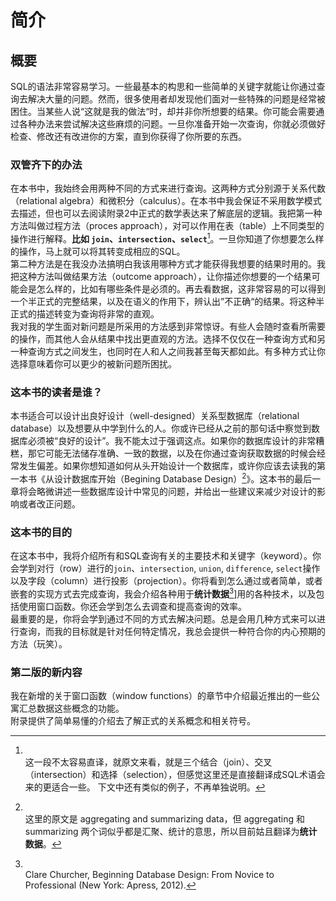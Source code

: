 # 简介

## 概要

SQL的语法非常容易学习。一些最基本的构思和一些简单的关键字就能让你通过查询去解决大量的问题。然而，很多使用者却发现他们面对一些特殊的问题是经常被困住。当某些人说“这就是我的做法“时，却并非你所想要的结果。你可能会需要通过各种办法来尝试解决这些麻烦的问题。一旦你准备开始一次查询，你就必须做好检查、修改还有改进你的方案，直到你获得了你所要的东西。

### 双管齐下的办法
在本书中，我始终会用两种不同的方式来进行查询。这两种方式分别源于关系代数（relational algebra）和微积分（calculus）。在本书中我会保证不采用数学模式去描述，但也可以去阅读附录2中正式的数学表达来了解底层的逻辑。我把第一种方法叫做过程方法（proces approach），对可以作用在表（table）上不同类型的操作进行解释。**比如 `join`、`intersection`、`select`**[^译注0]。一旦你知道了你想要怎么样的操作，马上就可以将其转变成相应的SQL。  
第二种方法是在我没办法搞明白我该用哪种方式才能获得我想要的结果时用的。我把这种方法叫做结果方法（outcome approach），让你描述你想要的一个结果可能会是怎么样的，比如有哪些条件是必须的。再去看数据，这非常容易的可以得到一个半正式的完整结果，以及在语义的作用下，辨认出”不正确“的结果。将这种半正式的描述转变为查询将非常的直观。  
我对我的学生面对新问题是所采用的方法感到非常惊讶。有些人会随时查看所需要的操作，而其他人会从结果中找出更直观的方法。选择不仅仅在一种查询方式和另一种查询方式之间发生，也同时在人和人之间我甚至每天都如此。有多种方式让你选择意味着你可以更少的被新问题所困扰。

### 这本书的读者是谁？
本书适合可以设计出良好设计（well-designed）关系型数据库（relational database）以及想要从中学到什么的人。你或许已经从之前的那句话中察觉到数据库必须被“良好的设计”。我不能太过于强调这点。如果你的数据库设计的非常糟糕，那它可能无法储存准确、一致的数据，以及在你通过查询获取数据的时候会经常发生偏差。如果你想知道如何从头开始设计一个数据库，或许你应该去读我的第一本书《从设计数据库开始（Begining Database Design）[^译注1]》。这本书的最后一章将会略微讲述一些数据库设计中常见的问题，并给出一些建议来减少对设计的影响或者改正问题。

### 这本书的目的
在这本书中，我将介绍所有和SQL查询有关的主要技术和关键字（keyword）。你会学到对行（row）进行的`join`、`intersection`, `union`, `difference`, `select`操作以及字段（column）进行投影（projection）。你将看到怎么通过或者简单，或者嵌套的实现方式去完成查询，我会介绍各种用于**统计数据**[^原书注1]]用的各种技术，以及包括使用窗口函数。你还会学到怎么去调查和提高查询的效率。  
最重要的是，你将会学到通过不同的方式去解决问题。总是会用几种方式来可以进行查询，而我的目标就是针对任何特定情况，我总会提供一种符合你的内心预期的方法（玩笑）。


### 第二版的新内容
我在新增的关于窗口函数（window functions）的章节中介绍最近推出的一些公寓汇总数据这些概念的功能。  
附录提供了简单易懂的介绍去了解正式的关系概念和相关符号。


[^译注0]:  <br />这一段不太容易直译，就原文来看，就是三个结合（join）、交叉（intersection）和选择（selection），但感觉这里还是直接翻译成SQL术语会来的更适合一些。 下文中还有类似的例子，不再单独说明。

[^译注1]: <br />这里的原文是 aggregating and summarizing data，但 aggregating 和 summarizing 两个词似乎都是汇聚、统计的意思，所以目前姑且翻译为**统计数据**。


[^原书注1]: <br />Clare Churcher, Beginning Database Design: From Novice to Professional (New York: Apress, 2012).
